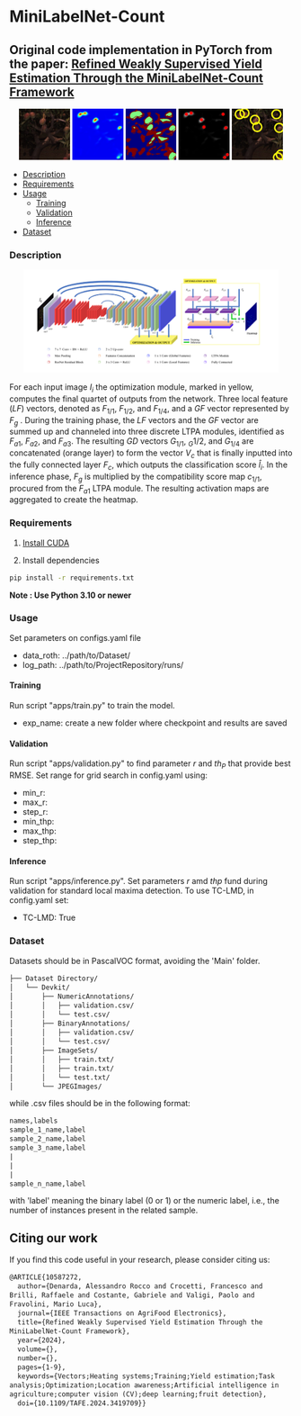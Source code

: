# MiniLabelNet-Count

## Original code implementation in PyTorch from the paper: [Refined Weakly Supervised Yield Estimation Through the MiniLabelNet-Count Framework](https://ieeexplore.ieee.org/document/10587272)

<div style="text-align:center; width:100%; height:100%">
  <img src="pictures/O52.jpg" width="18%" />
  <img src="pictures/H52.jpg" width="18%" />
  <img src="pictures/C52.jpg" width="18%" />
  <img src="pictures/R52.jpg" width="18%" />
  <img src="pictures/D52.jpg" width="18%" />
</div>


- [Description](#description)
- [Requirements](#requirements)
- [Usage](#usage)
  - [Training](#training)
  - [Validation](#prediction)
  - [Inference](#inference)
- [Dataset](#data)

### Description


<div style="text-align:center; width:100%; height:100%">
  <img src="pictures/network2.png" width="90%" />
</div>

For each input image $I_i$  the optimization module, marked in yellow, computes the
final quartet of outputs from the network. Three local feature (_LF_) vectors, denoted as $F_{1/1}$, $F_{1/2}$, and $F_{1/4}$, and a _GF_ vector represented by $F_g$ . During the
training phase, the _LF_ vectors and the _GF_ vector are summed up and channeled into three discrete LTPA modules, identified as $F_{a1}$, $F_{a2}$, and $F_{a3}$. The resulting
_GD_ vectors $G_{1/1}$, $_G{1/2}$, and $G_{1/4}$ are concatenated (orange layer) to form the vector $V_c$ that is finally inputted into the fully connected layer $F_c$, which outputs the
classification score $\hat{l}_i$. In the inference phase, $F_g$ is multiplied by the compatibility score map $c_{1/1}$, procured from the $F_{a1}$ LTPA module. The resulting activation
maps are aggregated to create the heatmap.

### Requirements

1. [Install CUDA](https://developer.nvidia.com/cuda-downloads)

2. Install dependencies

```bash
pip install -r requirements.txt
```
**Note : Use Python 3.10 or newer**

### Usage
Set parameters on configs.yaml file

- data_roth: ../path/to/Dataset/
- log_path: ../path/to/ProjectRepository/runs/

#### Training 

Run script "apps/train.py" to train the model. 

- exp_name: create a new folder where checkpoint and results are saved

#### Validation

Run script "apps/validation.py" to find parameter $r$ and $th_P$ that provide best RMSE. Set range for grid search in config.yaml using:

- min_r: 
- max_r:
- step_r:
- min_thp:
- max_thp:
- step_thp: 

#### Inference

Run script "apps/inference.py". Set parameters $r$ amd $thp$ fund during validation for standard local maxima detection. To use TC-LMD, in config.yaml set:

- TC-LMD: True

### Dataset

Datasets should be in PascalVOC format, avoiding the 'Main' folder. 

    ├── Dataset Directory/
    │   └── Devkit/
    │       ├── NumericAnnotations/
    │       │   ├── validation.csv/
    │       │   └── test.csv/
    │       ├── BinaryAnnotations/
    │       │   ├── validation.csv/
    │       │   └── test.csv/
    │       ├── ImageSets/
    │       │   ├── train.txt/
    │       │   ├── train.txt/
    │       │   └── test.txt/
    │       └── JPEGImages/


 while .csv files should be in the following format:
```
names,labels
sample_1_name,label
sample_2_name,label
sample_3_name,label
|
|
|
sample_n_name,label
```

with 'label' meaning the binary label (0 or 1) or the numeric label, i.e., the number of instances present in the related sample.


## Citing our work

If you find this code useful in your research, please consider citing us:

```
@ARTICLE{10587272,
  author={Denarda, Alessandro Rocco and Crocetti, Francesco and Brilli, Raffaele and Costante, Gabriele and Valigi, Paolo and Fravolini, Mario Luca},
  journal={IEEE Transactions on AgriFood Electronics}, 
  title={Refined Weakly Supervised Yield Estimation Through the MiniLabelNet-Count Framework}, 
  year={2024},
  volume={},
  number={},
  pages={1-9},
  keywords={Vectors;Heating systems;Training;Yield estimation;Task analysis;Optimization;Location awareness;Artificial intelligence in agriculture;computer vision (CV);deep learning;fruit detection},
  doi={10.1109/TAFE.2024.3419709}}
```
